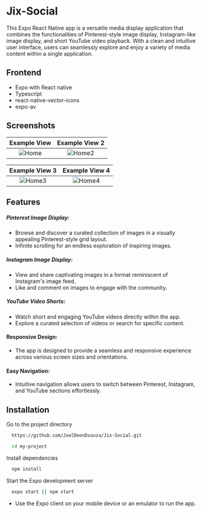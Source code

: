 # Jix-Social

This Expo React Native app is a versatile media display application that combines the functionalities of Pinterest-style image display, Instagram-like image display, and short YouTube video playback. With a clean and intuitive user interface, users can seamlessly explore and enjoy a variety of media content within a single application.

## Frontend

- Expo with React native
- Typescript
- react-native-vector-icons
- expo-av

## Screenshots

|                                           Example View                                            |               Example View 2                |
| :-----------------------------------------------------------------------------------------------: | :-----------------------------------------: |
| ![Home](https://i.ibb.co/P6GCTxN/Simulator-Screenshot-i-Phone-15-Plus-2023-12-07-at-11-44-32.png) | ![Home2](https://i.ibb.co/pPsRkj9/img2.png) |

|               Example View 3                |               Example View 4                |
| :-----------------------------------------: | :-----------------------------------------: |
| ![Home3](https://i.ibb.co/ZmqQZP0/img1.png) | ![Home4](https://i.ibb.co/mqXfjWD/img4.png) |

## Features

##### Pinterest Image Display:

- Browse and discover a curated collection of images in a visually appealing Pinterest-style grid layout.
- Infinite scrolling for an endless exploration of inspiring images.

##### Instagram Image Display:

- View and share captivating images in a format reminiscent of Instagram's image feed.
- Like and comment on images to engage with the community.

##### YouTube Video Shorts:

- Watch short and engaging YouTube videos directly within the app.
- Explore a curated selection of videos or search for specific content.

#### Responsive Design:

- The app is designed to provide a seamless and responsive experience across various screen sizes and orientations.

#### Easy Navigation:

- Intuitive navigation allows users to switch between Pinterest, Instagram, and YouTube sections effortlessly.

## Installation

Go to the project directory

```bash
  https://github.com/JoelDeonDsouza/Jix-Social.git
```

```bash
  cd my-project
```

Install dependencies

```bash
  npm install
```

Start the Expo development server

```bash
  expo start || npm start
```

- Use the Expo client on your mobile device or an emulator to run the app.

